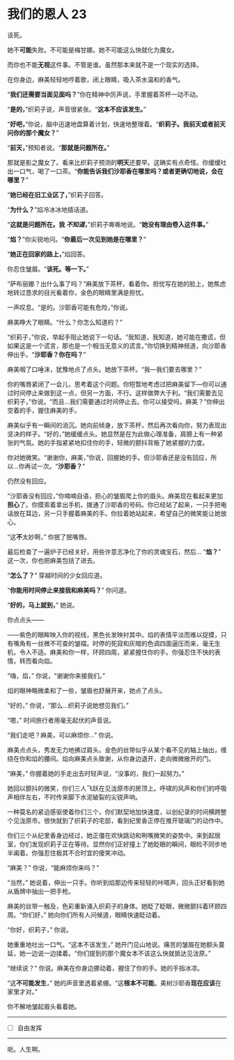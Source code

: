 # 我们的恩人 23

该死。

她不**可能**失败。不可能是梅甘娜。她不可能这么快就化为魔女。

而你也不能**无视**这件事。不管是谁。虽然那本来就不是一个现实的选择。

在你身边，麻美轻轻地哼着歌，闭上眼睛，吸入茶水温和的香气。

“**我们还需要当面见面吗？**”你在精神中厉声说，手里握着茶杯一动不动。

“**是的，**”织莉子说，声音很紧张。“**这本不应该发生。**”

“**好吧，**”你说，脑中迅速地盘算着计划，快速地整理着。“**织莉子。我前天或者前天问你的那个魔女？**”

“**前天，**”预知者说。“**那就是问题所在。**”

那就是影之魔女了。看来比织莉子预测的**明天**还要早。这确实有点奇怪。你缓缓吐出一口气，喝了一口茶。“**你能告诉我们沙耶香在哪里吗？或者更确切地说，会在哪里？**”

“**她已经在旧工业区了，**”织莉子回答。

“**为什么？**”焰冷冰冰地插话道。

“**这就是问题所在。我 _不知道_，**”织莉子嘶嘶地说。“**她没有理由卷入这件事。**”

“**焰？**”你尖锐地问。“**你最后一次见到她是在哪里？**”

“**她正在回家的路上，**”焰回答。

你忍住皱眉。“**该死。等一下。**”

“萨布丽娜？出什么事了吗？”麻美放下茶杯，看着你。担忧写在她的脸上，她焦虑地转过恳求的目光看着你，金色的眼睛里满是担忧。

一声叹息。“是的。沙耶香可能有危险，”你说。

麻美睁大了眼睛。“什么？你怎么知道的？”

“织莉子，”你说，举起手阻止她说下一句话。“我知道，我知道，她可能在撒谎，但如果这是一个谎言，那也是一个相当无意义的谎言。”你切换到精神频道，向沙耶香伸出手。“**沙耶香？你在吗？**”

麻美咽了口唾沫，犹豫地点了点头。她放下茶杯。“我—我们要去哪里？”

你的嘴唇紧闭了一会儿，思考着这个问题。你短暂地考虑过把麻美留下—你可以通过时间停止来做到这一点，但另一方面，不行。这样做弊大于利。“我们需要去见织莉子，”你说。“而且...我们需要通过时间停止去。你可以接受吗，麻美？”你伸出空着的手，握住麻美的手。

麻美似乎有一瞬间的消沉。她向前倾身，放下茶杯，然后再次看向你，努力表现出坚决的样子。“好的，”她缓缓点头。她显然是在为此做心理准备，肩膀上有一种紧张的气氛。她的手指紧紧地扣住你的手，轻微的颤抖背叛了她紧握的力度。

你对她微笑。“谢谢你，麻美，”你说，回握她的手。但沙耶香还是没有回应，所以...你再试一次。“**沙耶香？**”

仍然没有回应。

“沙耶香没有回应，”你喃喃自语，担心的皱眉爬上你的眉头。麻美现在看起来更加**担心**了。你摸索着拿出手机，拨通了沙耶香的号码。你已经站了起来，一只手把电话放在耳边，另一只手握着麻美的手。你拉着她站起来，希望自己的微笑能让她放心。

“这**不**太妙啊，” 你抿了抿嘴唇。

最后检查了一遍炉子已经关好，用些许意志净化了你的灵魂宝石，然后... “**焰？**” 这一次，你也把麻美包括了进去。

“**怎么了？**” 穿越时间的少女回应道。

“**你能用时间停止来接我和麻美吗？**” 你问道。

“**好的，马上就到，**” 她说。

你点点头——

——紫色的眼眸映入你的视线，黑色长发映衬其中。焰的表情平淡而难以捉摸，只有嘴角有一丝微不可查的皱褶。时停的死寂和灰暗的色调四面逼压而来，毫无生机，令人不适。麻美和你一样，环顾四周，紧紧握住你的手。你强忍住不快的表情，转而看向焰。

“嗨，焰，” 你说，“谢谢你来接我们。”

焰的眼神略微柔和了一些，皱眉也舒展开来，她点了点头。

“好的，” 你说，“那么...织莉子说她想见我们。”

“嗯，” 时间旅行者用毫无起伏的声音说。

“我们走吧？麻美，可以麻烦你...” 你说。

麻美点点头，秀发无力地拂过肩头。金色的丝带似乎从某个看不见的轴上抽出，缠绕在你和焰的腰间。焰向麻美点头致谢，从你身边退开，走向微微敞开的门。

“麻美，” 你握着她的手走出去时轻声说，“没事的，我们一起努力。”

她回以颤抖的微笑，你们三人飞跃在见泷原市的房顶上。呼啸的风声和你们的呼吸声相伴左右，不时传来脚下水泥破裂的尖锐声响。

一种莫名的紧迫感驱使着你们三个，你们默契地加快速度，以创纪录的时间横跨整个见泷原市。很快就到了织莉子的宅邸，看到纪里香正停在推开玻璃门的动作中。

你们三个从纪里香身边经过，她正僵在欢快跳动和咧嘴微笑的姿势中。来到起居室，你们发现织莉子正在等待。显然你们正好撞上了她眨眼的瞬间，眼睑不同步地半阖着。你强忍住极其不合时宜的傻笑冲动。

“麻美？” 你说，“能麻烦你来吗？”

“当然，” 她说着，伸出一只手。你听到焰那边传来轻轻的咔嗒声，回头正好看到她从盾牌中抽出一把手枪。

麻美的丝带一触及，色彩重新涌入织莉子的身体。她眨了眨眼，微微颤抖着环顾四周。“你们好，” 她向你们所有人问候道，眼睛快速眨动着。

“你好，织莉子，” 你说。

她重重地吐出一口气。“这本不该发生，” 她开门见山地说。痛苦的皱眉在她额头蔓延，她一边说一边揉着。“你们提到的那个魔女本不该这么快就抵达见泷原。”

“继续说？” 你说。麻美在你身边挪动着，握住了你的手。她的手指冰凉。

“这**不可能发生**，” 她的声音里透着紧绷。“这**根本不可能**。美树沙耶香**现在应该**在家里才对。”

你不解地皱起眉头看着她。

---

- [ ] 自由发挥

---

呃。人生啊。
